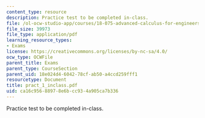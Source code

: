 ```yaml
---
content_type: resource
description: Practice test to be completed in-class.
file: /ol-ocw-studio-app/courses/18-075-advanced-calculus-for-engineers-fall-2004/ca16c95688978e6bcc934a905ca7b336_pract_1_inclass.pdf
file_size: 39973
file_type: application/pdf
learning_resource_types:
- Exams
license: https://creativecommons.org/licenses/by-nc-sa/4.0/
ocw_type: OCWFile
parent_title: Exams
parent_type: CourseSection
parent_uid: 18e024d4-6042-78cf-ab50-a4ccd259fff1
resourcetype: Document
title: pract_1_inclass.pdf
uid: ca16c956-8897-8e6b-cc93-4a905ca7b336
---
```

Practice test to be completed in-class.